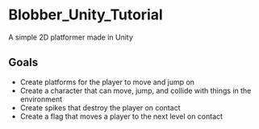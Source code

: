 # Blobber_Unity_Tutorial
A simple 2D platformer made in Unity

## Goals
* Create platforms for the player to move and jump on
* Create a character that can move, jump, and collide with things in the environment
* Create spikes that destroy the player on contact
* Create a flag that moves a player to the next level on contact
